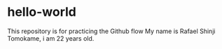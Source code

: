 # hello-world
This repository is for practicing the Github flow
My name is Rafael Shinji Tomokame, i am 22 years old.
